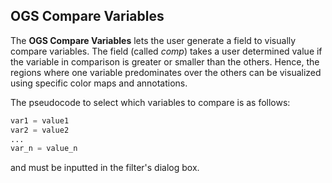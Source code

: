 ## OGS Compare Variables

The **OGS Compare Variables** lets the user generate a field to visually compare variables. The field (called _comp_) takes a user determined value if the variable in comparison is greater or smaller than the others. Hence, the regions where one variable predominates over the others can be visualized using specific color maps and annotations.

The pseudocode to select which variables to compare is as follows:

```python
var1 = value1
var2 = value2
...
var_n = value_n
```
and must be inputted in the filter's dialog box.